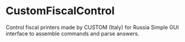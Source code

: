 # CustomFiscalControl
Control fiscal printers made by CUSTOM (Italy) for Russia
Simple GUI interface to assemble commands and parse answers.
